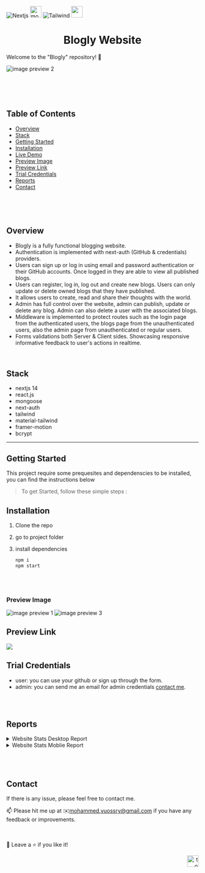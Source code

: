 <div id="top"></div>

![Nextjs](https://img.shields.io/badge/next.js-000000?style=for-the-badge&logo=nextdotjs&logoColor=white)
<img src="https://www.desuvit.com/wp-content/uploads/2021/03/mongodb-icon.png" style="height:30px;width:30px" alt="mongodb icon" data-csiid="30" data-atf="4">
![Tailwind](https://img.shields.io/badge/tailwindcss-0F172A?&logo=tailwindcss&style=for-the-badge)
<img width="30px" src="https://authjs.dev/img/logo/logo-sm.png" data-csiid="30" data-atf="4"/>


<!-- PROJECT LOGO -->
<div>
  <h1 align="center">Blogly Website</h1>
  <p>Welcome to the "Blogly" repository! 🚀</p>
  <img src="./public/preview2.png" alt="image preview 2" data-csiid="30" data-atf="4">
</div>

<br>
<br>
<br>
<br>

<!-- TABLE OF CONTENTS -->
## Table of Contents
  <ul>
    <li><a href="#overview">Overview</a></li>
    <li><a href="#stack">Stack</a></li>
    <li><a href="#getting-started">Getting Started</a></li>
    <li><a href="#installation">Installation</a></li>
    <li><a href="#demo">Live Demo</a></li>
    <li><a href="#preview-image">Preview Image</a></li>
    <li><a href="#preview-link">Preview Link</a></li>
    <li><a href="#trial-credentials">Trial Credentials</a></li>
    <li><a href="#reports">Reports</a></li>
    <li><a href="#contact">Contact</a></li>
  </ul>

<br>
<br>
<br>

<!-- ABOUT THE PROJECT -->

## Overview

- Blogly is a fully functional blogging website.
- Authentication is implemented with next-auth (GitHub & credentials) providers. 
- Users can sign up or log in using email and password authentication or their GitHub accounts. Once logged in they are able to view all published blogs.
- Users can register, log in, log out and create new blogs. Users can only update or delete owned blogs that they have published.
- It allows users to create, read and share their thoughts with the world. 
- Admin has full control over the website, admin can publish, update or delete any blog. Admin can also delete a user with the associated blogs.
- Middleware is implemented to protect routes such as the login page from the authenticated users, the blogs page from the unauthenticated users, also the admin page from unauthenticated or regular users.
- Forms validations both Server & Client sides. Showcasing responsive informative feedback to user's actions in realtime.


<br>

## Stack

- nextjs 14
- react.js
- mongoose
- next-auth
- tailwind
- material-tailwind
- framer-motion
- bcrypt

---

<!-- GETTING STARTED -->

## Getting Started

This project require some prequesites and dependenscies to be installed, you can find the instructions below

> To get Started, follow these simple steps :

## Installation

1. Clone the repo

2. go to project folder

3. install dependencies

   ```bash
   npm i
   npm start
   ```

<br>
<br>


### Preview Image
<img src="./public/preview1.png" alt="image preview 1" data-csiid="30" data-atf="4">
<img src="./public/preview3.png" alt="image preview 3" data-csiid="30" data-atf="4">


## Preview Link

<a href='https://blogly-fayad.vercel.app/' target='_blank'><img src="https://therealsujitk-vercel-badge.vercel.app/?app=blogly-fayad" /></a>

## Trial Credentials
- user: you can use your github or sign up through the form.
- admin: you can send me an email  for admin credentials <a href='#contact'>contact me</a>.

<br>
<br>

## Reports

<details>
    <summary>Website Stats Desktop Report</summary>
    <img src=""/>
</details>

<details>
    <summary>Website Stats Moblie Report</summary>
    <img src=""/>
</details>
<br>
<br>
<br>

## Contact
If there is any issue, please feel free to contact me.

📫 Please hit me up at ✉️[mohammed.yuossry@gmail.com](mailto:mohammed.yuossry@gmail.com) if you have any feedback or improvements.<br><br><br>

🤩 Leave a :star:&nbsp;if you like it!

<p align="right"><a href="#top"><img src="https://www.svgrepo.com/show/182842/up-arrow.svg" width='30' alt="to top arrow icon" data-csiid="30" data-atf="4"></a></p>





